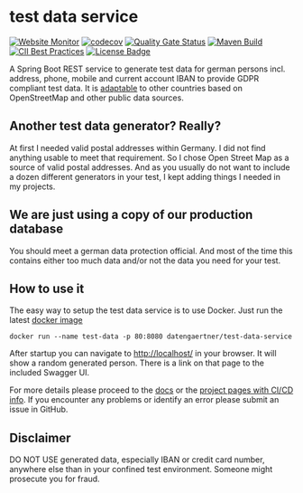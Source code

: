 # test data service

[![Website Monitor](https://img.shields.io/website?up_message=up&url=https%3A%2F%2Fdatengaertnerei.github.io%2Ftest-data-service%2F)](https://datengaertnerei.github.io/test-data-service/) 
[![codecov](https://codecov.io/gh/datengaertnerei/test-data-service/branch/develop/graph/badge.svg?token=3V6AFYMMQA)](https://codecov.io/gh/datengaertnerei/test-data-service)
[![Quality Gate Status](https://sonarcloud.io/api/project_badges/measure?project=datengaertnerei_test-data-service&metric=alert_status)](https://sonarcloud.io/summary/new_code?id=datengaertnerei_test-data-service)
[![Maven Build](https://github.com/datengaertnerei/test-data-service/workflows/maven-build/badge.svg)](https://github.com/datengaertnerei/test-data-service)
[![CII Best Practices](https://bestpractices.coreinfrastructure.org/projects/6044/badge)](https://bestpractices.coreinfrastructure.org/projects/6044)
[![License Badge](https://img.shields.io/github/license/datengaertnerei/test-data-service.svg)](https://mit-license.org/)

A Spring Boot REST service to generate test data for german persons incl. address, phone, mobile and current account IBAN to provide GDPR compliant test data. It is [adaptable](Adapt.md) to other countries based on OpenStreetMap and other public data sources.

## Another test data generator? Really?

At first I needed valid postal addresses within Germany. I did not find anything usable to meet that requirement. So I chose Open Street Map as a source of valid postal addresses. And as you usually do not want to include a dozen different generators in your test, I kept adding things I needed in my projects.

## We are just using a copy of our production database

You should meet a german data protection official. And most of the time this contains either too much data and/or not the data you need for your test.

## How to use it

The easy way to setup the test data service is to use Docker. Just run the latest [docker image](https://hub.docker.com/repository/docker/datengaertner/test-data-service)

```
docker run --name test-data -p 80:8080 datengaertner/test-data-service
```

After startup you can navigate to [http://localhost/](http://localhost/) in your browser. It will show a random generated person. There is a link on that page to the included Swagger UI.

For more details please proceed to the [docs](docs/Docs.md) or the [project pages with CI/CD info](https://datengaertnerei.github.io/test-data-service/). If you encounter any problems or identify an error please submit an issue in GitHub.

## Disclaimer

DO NOT USE generated data, especially IBAN or credit card number, anywhere else than in your confined test environment. Someone might prosecute you for fraud.
